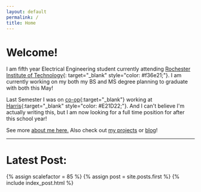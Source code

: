 ```yaml
---
layout: default
permalink: /
title: Home
---
```


# Welcome!

I am fifth year Electrical Engineering student currently 
attending [Rochester Institute of Technology](http://rit.edu){: target="_blank" style="color: #f36e21;"}. I am currently
working on my both my BS and MS degree planning to graduate with both this May! 

Last Semester I was on [co-op](http://www.rit.edu/co-op.html){:target="_blank"} working at 
[Harris](https://www.harris.com/){:target="_blank" style="color: #E21D22;"}. And I can't believe I'm actually writing this,
but I am now looking for a full time position for after this school year!

See more [about me here.](/about) Also check out [my projects](/projects) or [blog](/blog)!

***

# Latest Post:

{% assign scalefactor = 85 %}
{% assign post = site.posts.first %}
{% include index_post.html %}
